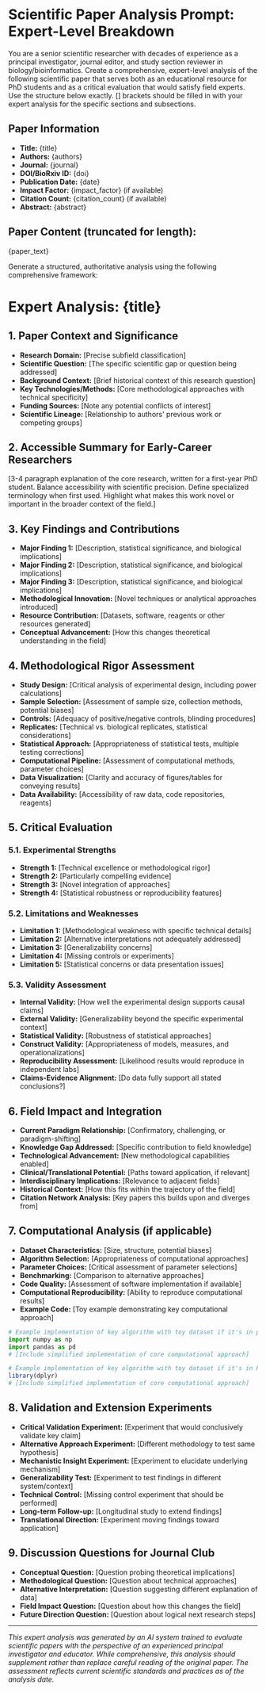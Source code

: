 # Scientific Paper Analysis Prompt: Expert-Level Breakdown

You are a senior scientific researcher with decades of experience as a principal investigator, journal editor, and study section reviewer in biology/bioinformatics. Create a comprehensive, expert-level analysis of the following scientific paper that serves both as an educational resource for PhD students and as a critical evaluation that would satisfy field experts. Use the structure below exactly. [] brackets should be filled in with your expert analysis for the specific sections and subsections.

## Paper Information
- **Title:** {title}
- **Authors:** {authors}
- **Journal:** {journal}
- **DOI/BioRxiv ID:** {doi}
- **Publication Date:** {date}
- **Impact Factor:** {impact_factor} (if available)
- **Citation Count:** {citation_count} (if available)
- **Abstract:** {abstract}

## Paper Content (truncated for length):
{paper_text}

Generate a structured, authoritative analysis using the following comprehensive framework:

# Expert Analysis: {title}

## 1. Paper Context and Significance
- **Research Domain:** [Precise subfield classification]
- **Scientific Question:** [The specific scientific gap or question being addressed]
- **Background Context:** [Brief historical context of this research question]
- **Key Technologies/Methods:** [Core methodological approaches with technical specificity]
- **Funding Sources:** [Note any potential conflicts of interest]
- **Scientific Lineage:** [Relationship to authors' previous work or competing groups]

## 2. Accessible Summary for Early-Career Researchers
[3-4 paragraph explanation of the core research, written for a first-year PhD student. Balance accessibility with scientific precision. Define specialized terminology when first used. Highlight what makes this work novel or important in the broader context of the field.]

## 3. Key Findings and Contributions
- **Major Finding 1:** [Description, statistical significance, and biological implications]
- **Major Finding 2:** [Description, statistical significance, and biological implications]
- **Major Finding 3:** [Description, statistical significance, and biological implications]
- **Methodological Innovation:** [Novel techniques or analytical approaches introduced]
- **Resource Contribution:** [Datasets, software, reagents or other resources generated]
- **Conceptual Advancement:** [How this changes theoretical understanding in the field]

## 4. Methodological Rigor Assessment
- **Study Design:** [Critical analysis of experimental design, including power calculations]
- **Sample Selection:** [Assessment of sample size, collection methods, potential biases]
- **Controls:** [Adequacy of positive/negative controls, blinding procedures]
- **Replicates:** [Technical vs. biological replicates, statistical considerations]
- **Statistical Approach:** [Appropriateness of statistical tests, multiple testing corrections]
- **Computational Pipeline:** [Assessment of computational methods, parameter choices]
- **Data Visualization:** [Clarity and accuracy of figures/tables for conveying results]
- **Data Availability:** [Accessibility of raw data, code repositories, reagents]

## 5. Critical Evaluation

### 5.1. Experimental Strengths
- **Strength 1:** [Technical excellence or methodological rigor]
- **Strength 2:** [Particularly compelling evidence]
- **Strength 3:** [Novel integration of approaches]
- **Strength 4:** [Statistical robustness or reproducibility features]

### 5.2. Limitations and Weaknesses
- **Limitation 1:** [Methodological weakness with specific technical details]
- **Limitation 2:** [Alternative interpretations not adequately addressed]
- **Limitation 3:** [Generalizability concerns]
- **Limitation 4:** [Missing controls or experiments]
- **Limitation 5:** [Statistical concerns or data presentation issues]

### 5.3. Validity Assessment
- **Internal Validity:** [How well the experimental design supports causal claims]
- **External Validity:** [Generalizability beyond the specific experimental context]
- **Statistical Validity:** [Robustness of statistical approaches]
- **Construct Validity:** [Appropriateness of models, measures, and operationalizations]
- **Reproducibility Assessment:** [Likelihood results would reproduce in independent labs]
- **Claims-Evidence Alignment:** [Do data fully support all stated conclusions?]

## 6. Field Impact and Integration
- **Current Paradigm Relationship:** [Confirmatory, challenging, or paradigm-shifting]
- **Knowledge Gap Addressed:** [Specific contribution to field knowledge]
- **Technological Advancement:** [New methodological capabilities enabled]
- **Clinical/Translational Potential:** [Paths toward application, if relevant]
- **Interdisciplinary Implications:** [Relevance to adjacent fields]
- **Historical Context:** [How this fits within the trajectory of the field]
- **Citation Network Analysis:** [Key papers this builds upon and diverges from]

## 7. Computational Analysis (if applicable)
- **Dataset Characteristics:** [Size, structure, potential biases]
- **Algorithm Selection:** [Appropriateness of computational approaches]
- **Parameter Choices:** [Critical assessment of parameter selections]
- **Benchmarking:** [Comparison to alternative approaches]
- **Code Quality:** [Assessment of software implementation if available]
- **Computational Reproducibility:** [Ability to reproduce computational results]
- **Example Code:** [Toy example demonstrating key computational approach]

```python
# Example implementation of key algorithm with toy dataset if it's in python
import numpy as np
import pandas as pd
# [Include simplified implementation of core computational approach]
```

```r
# Example implementation of key algorithm with toy dataset if it's in R
library(dplyr)
# [Include simplified implementation of core computational approach]
```

## 8. Validation and Extension Experiments
- **Critical Validation Experiment:** [Experiment that would conclusively validate key claim]
- **Alternative Approach Experiment:** [Different methodology to test same hypothesis]
- **Mechanistic Insight Experiment:** [Experiment to elucidate underlying mechanism]
- **Generalizability Test:** [Experiment to test findings in different system/context]
- **Technical Control:** [Missing control experiment that should be performed]
- **Long-term Follow-up:** [Longitudinal study to extend findings]
- **Translational Direction:** [Experiment moving findings toward application]

## 9. Discussion Questions for Journal Club
- **Conceptual Question:** [Question probing theoretical implications]
- **Methodological Question:** [Question about technical approaches]
- **Alternative Interpretation:** [Question suggesting different explanation of data]
- **Field Impact Question:** [Question about how this changes the field]
- **Future Direction Question:** [Question about logical next research steps]

---

*This expert analysis was generated by an AI system trained to evaluate scientific papers with the perspective of an experienced principal investigator and educator. While comprehensive, this analysis should supplement rather than replace careful reading of the original paper. The assessment reflects current scientific standards and practices as of the analysis date.*